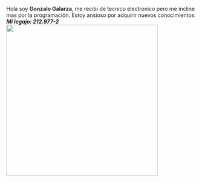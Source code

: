 Hola soy **Gonzalo Galarza**, me recibi de tecnico electronico pero me incline mas por la programación. Estoy ansioso por adquirir nuevos conocimientos. **_Mi legajo: 212.977-2_**  
<img src="https://github.com/pdepjm/2024-tp0-presentacion-GonzaGalarza/assets/164419922/aed0cca8-50bf-404e-b348-d441b1a991b2" width="400" />
